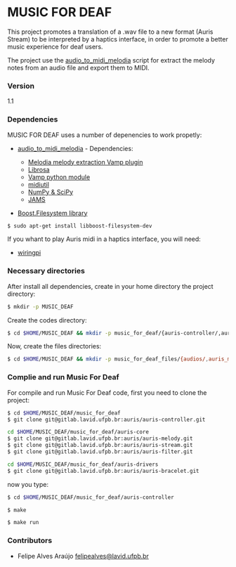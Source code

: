 # MUSIC FOR DEAF

This project promotes a translation of a .wav file to a new format (Auris Stream) to be interpreted by a haptics interface, in order to promote a better music experience for deaf users.

The project use the [audio_to_midi_melodia] script for extract the melody notes from an audio file and export them to MIDI.

### Version
1.1

### Dependencies
	
MUSIC FOR DEAF uses a number of depenencies to work propetly:

* [audio_to_midi_melodia] - Dependencies:
	* [Melodia melody extraction Vamp plugin]
	* [Librosa]
	* [Vamp python module]
	* [midiutil]
	* [NumPy & SciPy]
	* [JAMS]

* [Boost.Filesystem library]

```sh
$ sudo apt-get install libboost-filesystem-dev
```
If you whant to play Auris midi in a haptics interface, you will need:
* [wiringpi]

### Necessary directories

After install all dependencies, create in your home directory the project directory:

```sh
$ mkdir -p MUSIC_DEAF
```

Create the codes directory:

```sh
$ cd $HOME/MUSIC_DEAF && mkdir -p music_for_deaf/{auris-controller/,auris-core/, auris-drivers/}
```

Now, create the files directories:

```sh
$ cd $HOME/MUSIC_DEAF && mkdir -p music_for_deaf_files/{audios/,auris_melodies/,midis/}
```

### Complie and run Music For Deaf

For compile and run Music For Deaf code, first you need to clone the project:

```sh
$ cd $HOME/MUSIC_DEAF/music_for_deaf
$ git clone git@gitlab.lavid.ufpb.br:auris/auris-controller.git
```
```sh
cd $HOME/MUSIC_DEAF/music_for_deaf/auris-core
$ git clone git@gitlab.lavid.ufpb.br:auris/auris-melody.git
$ git clone git@gitlab.lavid.ufpb.br:auris/auris-stream.git
$ git clone git@gitlab.lavid.ufpb.br:auris/auris-filter.git
```
```sh
cd $HOME/MUSIC_DEAF/music_for_deaf/auris-drivers
$ git clone git@gitlab.lavid.ufpb.br:auris/auris-bracelet.git
```

now you type:

```sh
$ cd $HOME/MUSIC_DEAF/music_for_deaf/auris-controller
```
```sh
$ make
```
```sh
$ make run
```

### Contributors
* Felipe Alves Araújo felipealves@lavid.ufpb.br

[audio_to_midi_melodia]: <https://github.com/justinsalamon/audio_to_midi_melodia>
[Melodia melody extraction Vamp plugin]: <http://mtg.upf.edu/technologies/melodia>
[Librosa]: <https://github.com/librosa/librosa>
[Vamp python module]: <https://pypi.python.org/pypi/vamp>
[midiutil]: <https://code.google.com/p/midiutil/>
[NumPy & SciPy]: <http://www.scipy.org/>
[JAMS]: <https://github.com/marl/jams>
[Boost.Filesystem library]: <http://www.boost.org/doc/libs/1_37_0/libs/filesystem/doc/index.htm>
[wiringpi]: <http://wiringpi.com/download-and-install/>